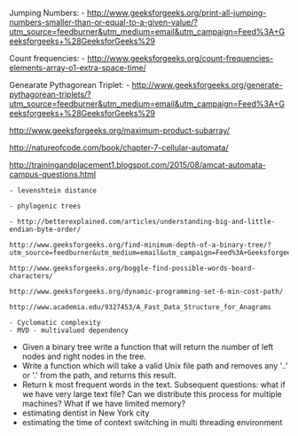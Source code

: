 Jumping Numbers:
	- http://www.geeksforgeeks.org/print-all-jumping-numbers-smaller-than-or-equal-to-a-given-value/?utm_source=feedburner&utm_medium=email&utm_campaign=Feed%3A+Geeksforgeeks+%28GeeksforGeeks%29

Count frequencies:
	- http://www.geeksforgeeks.org/count-frequencies-elements-array-o1-extra-space-time/

Genearate Pythagorean Triplet:
	- http://www.geeksforgeeks.org/generate-pythagorean-triplets/?utm_source=feedburner&utm_medium=email&utm_campaign=Feed%3A+Geeksforgeeks+%28GeeksforGeeks%29

http://www.geeksforgeeks.org/maximum-product-subarray/

http://natureofcode.com/book/chapter-7-cellular-automata/

http://trainingandplacement1.blogspot.com/2015/08/amcat-automata-campus-questions.html

	- levenshtein distance

	- phylogenic trees

	- http://betterexplained.com/articles/understanding-big-and-little-endian-byte-order/

	http://www.geeksforgeeks.org/find-minimum-depth-of-a-binary-tree/?utm_source=feedburner&utm_medium=email&utm_campaign=Feed%3A+Geeksforgeeks+%28GeeksforGeeks%29

	http://www.geeksforgeeks.org/boggle-find-possible-words-board-characters/

	http://www.geeksforgeeks.org/dynamic-programming-set-6-min-cost-path/

	http://www.academia.edu/9327453/A_Fast_Data_Structure_for_Anagrams

	- Cyclomatic complexity
	- MVD - multivalued dependency

- Given a binary tree write a function that will return the number of left nodes and right nodes in the tree.  
- Write a function which will take a valid Unix file path and removes any '..' or '.' from the path, and returns this result. 
- Return k most frequent words in the text. Subsequent questions: what if we have very large text file? Can we distribute this process for multiple machines? What if we have limited memory? 
- estimating dentist in New York city
- estimating the time of context switching in multi threading environment 
